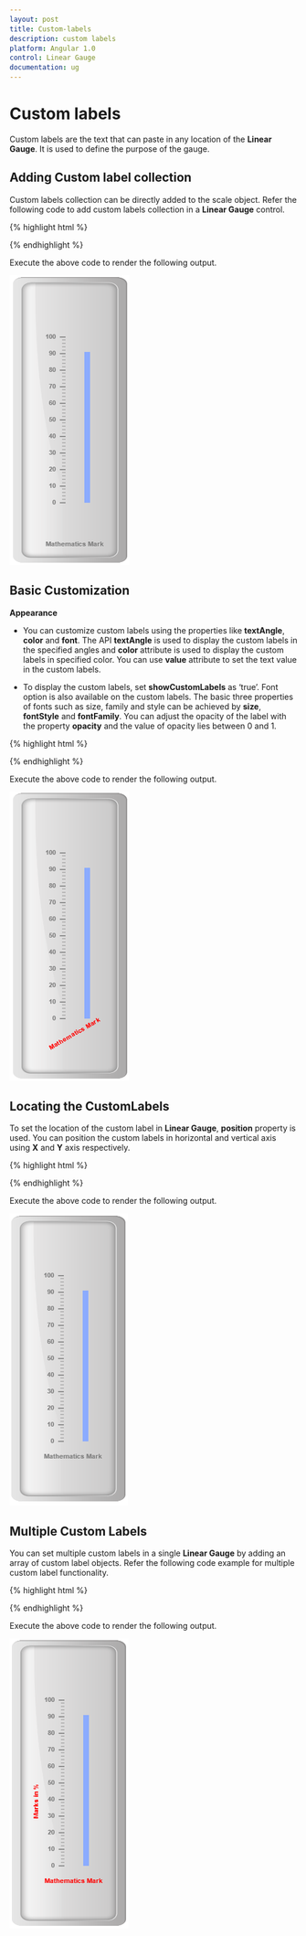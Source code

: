 ```yaml
---
layout: post
title: Custom-labels
description: custom labels
platform: Angular 1.0 
control: Linear Gauge
documentation: ug
---
```


# Custom labels

Custom labels are the text that can paste in any location of the **Linear Gauge**. It is used to define the purpose of the gauge.

## Adding Custom label collection

Custom labels collection can be directly added to the scale object. Refer the following code to add custom labels collection in a **Linear Gauge** control.


{% highlight html %}

<html xmlns="http://www.w3.org/1999/xhtml" lang="en" ng-app="LinearGaugeApp">
    <head>
        <title>Essential Studio for AngularJS: LinearGauge</title>
        <!--CSS and Script file References -->
    </head>
    <body ng-controller="LinearGaugeCtrl">
        <div id="linearframe">
                 <ej-lineargauge   e-enableanimation="false" e-height="500" e-width="200" e-labelcolor="grey"
                 e-frame-innerwidth="8" e-frame-outerwidth="10"
                e-frame-backgroundImageUrl="../images/gauge/Gauge_linear_light.png" >
                 <e-scales>
                 <e-scale   e-backgroundcolor="transparent" 
                 e-border-color="transparent" e-border-width="0" e-showBarPointers="true" e-showMarkerPointers="false" e-showCustomLabels="true" >
                 <e-barpointers>
                  <e-barpointer  e-width="10"  e-backgroundColor="#8BABFF" e-placement="near" e-distancefromscale="30" e-value="91">
                 </e-barpointer>
                 </e-barpointers>
                 <e-ticks>
                 <e-tick e-type="majorinterval" e-width="2" e-color="#8c8c8c" e-distancefromscale-x="7" e-distancefromscale-y="0"></e-tick>
                  <e-tick e-type="minorinterval" e-width="1" e-height="6" e-color="#8c8c8c" e-distancefromscale-x="7" e-distancefromscale-y="0"></e-tick>
                 </e-ticks>
                  <e-customlabels>
                 <e-customlabel e-value="Mathematics Mark" e-position-x="55" e-position-y="97"></e-customlabel>
                 </e-customlabels>
                 </e-scale>
                 </e-scales>
                  </ej-lineargauge>
        </div>
         <script >
        angular.module('LinearGaugeApp', ['ejangular'])
       .controller('LinearGaugeCtrl', function ($scope) {
         });
    </script>
    </body>
</html>


{% endhighlight %}



Execute the above code to render the following output.

![](Custom-labels_images/Custom-labels_img1.png)

## Basic Customization

**Appearance**

* You can customize custom labels using the properties like **textAngle**, **color** and **font**. The API **textAngle** is used to display the custom labels in the specified angles and **color** attribute is used to display the custom labels in specified color. You can use **value** attribute to set the text value in the custom labels. 

* To display the custom labels, set **showCustomLabels** as ‘true’. Font option is also available on the custom labels. The basic three properties of fonts such as size, family and style can be achieved by **size**, **fontStyle** and **fontFamily**. You can adjust the opacity of the label with the property **opacity** and the value of opacity lies between 0 and 1.


{% highlight html %}

<html xmlns="http://www.w3.org/1999/xhtml" lang="en" ng-app="LinearGaugeApp">
    <head>
        <title>Essential Studio for AngularJS: LinearGauge</title>
        <!--CSS and Script file References -->
    </head>
    <body ng-controller="LinearGaugeCtrl">
        <div id="linearframe">
                 <ej-lineargauge   e-enableanimation="false" e-height="500" e-width="200" e-labelcolor="grey"
                 e-frame-innerwidth="8" e-frame-outerwidth="10"
                e-frame-backgroundImageUrl="../images/gauge/Gauge_linear_light.png" >
                 <e-scales>
                 <e-scale   e-backgroundcolor="transparent" 
                 e-border-color="transparent" e-border-width="0" e-showBarPointers="true" e-showMarkerPointers="false" e-showCustomLabels="true" >
                 <e-barpointers>
                  <e-barpointer  e-width="10"  e-backgroundColor="#8BABFF" e-placement="near" e-distancefromscale="30" e-value="91">
                 </e-barpointer>
                 </e-barpointers>
                 <e-ticks>
                 <e-tick e-type="majorinterval" e-width="2" e-color="#8c8c8c" e-distancefromscale-x="7" e-distancefromscale-y="0"></e-tick>
                  <e-tick e-type="minorinterval" e-width="1" e-height="6" e-color="#8c8c8c" e-distancefromscale-x="7" e-distancefromscale-y="0"></e-tick>
                 </e-ticks>
                  <e-customlabels>
                 <e-customlabel e-value="Mathematics Mark" e-position-x="55" e-position-y="87" e-textAngle="30" e-opacity="0.5" e-color="red"></e-customlabel>
                 </e-customlabels>
                 </e-scale>
                 </e-scales>
                  </ej-lineargauge>
        </div>
         <script >
        angular.module('LinearGaugeApp', ['ejangular'])
       .controller('LinearGaugeCtrl', function ($scope) {
         });
    </script>
    </body>
</html>

{% endhighlight %}



Execute the above code to render the following output.

![](Custom-labels_images/Custom-labels_img2.png)

## Locating the CustomLabels

To set the location of the custom label in **Linear Gauge**, **position** property is used. You can position the custom labels in horizontal and vertical axis using **X** and **Y** axis respectively.


{% highlight html %}

<html xmlns="http://www.w3.org/1999/xhtml" lang="en" ng-app="LinearGaugeApp">
    <head>
        <title>Essential Studio for AngularJS: LinearGauge</title>
        <!--CSS and Script file References -->
    </head>
    <body ng-controller="LinearGaugeCtrl">
        <div id="linearframe">
                 <ej-lineargauge   e-enableanimation="false" e-height="500" e-width="200" e-labelcolor="grey"
                 e-frame-innerwidth="8" e-frame-outerwidth="10"
                e-frame-backgroundImageUrl="../images/gauge/Gauge_linear_light.png" >
                 <e-scales>
                 <e-scale   e-backgroundcolor="transparent" 
                 e-border-color="transparent" e-border-width="0" e-showBarPointers="true" e-showMarkerPointers="false" e-showCustomLabels="true" >
                 <e-barpointers>
                  <e-barpointer  e-width="10"  e-backgroundColor="#8BABFF" e-placement="near" e-distancefromscale="30" e-value="91">
                 </e-barpointer>
                 </e-barpointers>
                 <e-ticks>
                 <e-tick e-type="majorinterval" e-width="2" e-color="#8c8c8c" e-distancefromscale-x="7" e-distancefromscale-y="0"></e-tick>
                  <e-tick e-type="minorinterval" e-width="1" e-height="6" e-color="#8c8c8c" e-distancefromscale-x="7" e-distancefromscale-y="0"></e-tick>
                 </e-ticks>
                  <e-customlabels>
                 <e-customlabel e-value="Mathematics Mark" e-position-x="55" e-position-y="87" ></e-customlabel>
                 </e-customlabels>
                 </e-scale>
                 </e-scales>
                  </ej-lineargauge>
        </div>
         <script >
        angular.module('LinearGaugeApp', ['ejangular'])
       .controller('LinearGaugeCtrl', function ($scope) {
         });
    </script>
    </body>
</html>


{% endhighlight %}


Execute the above code to render the following output.

![](Custom-labels_images/Custom-labels_img3.png)

## Multiple Custom Labels

You can set multiple custom labels in a single **Linear Gauge** by adding an array of custom label objects. Refer the following code example for multiple custom label functionality.

{% highlight html %}

<html xmlns="http://www.w3.org/1999/xhtml" lang="en" ng-app="LinearGaugeApp">
    <head>
        <title>Essential Studio for AngularJS: LinearGauge</title>
        <!--CSS and Script file References -->
    </head>
    <body ng-controller="LinearGaugeCtrl">
        <div id="linearframe">
                 <ej-lineargauge   e-enableanimation="false" e-height="500" e-width="200" e-labelcolor="grey"
                 e-frame-innerwidth="8" e-frame-outerwidth="10"
                e-frame-backgroundImageUrl="../images/gauge/Gauge_linear_light.png" >
                 <e-scales>
                 <e-scale   e-backgroundcolor="transparent" 
                 e-border-color="transparent" e-border-width="0" e-showBarPointers="true" e-showMarkerPointers="false" e-showCustomLabels="true" >
                 <e-barpointers>
                  <e-barpointer  e-width="10"  e-backgroundColor="#8BABFF" e-placement="near" e-distancefromscale="30" e-value="91">
                 </e-barpointer>
                 </e-barpointers>
                 <e-ticks>
                 <e-tick e-type="majorinterval" e-width="2" e-color="#8c8c8c" e-distancefromscale-x="7" e-distancefromscale-y="0"></e-tick>
                  <e-tick e-type="minorinterval" e-width="1" e-height="6" e-color="#8c8c8c" e-distancefromscale-x="7" e-distancefromscale-y="0"></e-tick>
                 </e-ticks>
                  <e-customlabels>
                 <e-customlabel e-value="Mathematics Mark" e-position-x="55" e-position-y="87" e-color="red"></e-customlabel>
                    <e-customlabel e-value="Marks in %" e-position-x="15" e-position-y="87" e-color="red" e-textAngle="90"></e-customlabel>
                 </e-customlabels>
                 </e-scale>
                 </e-scales>
                  </ej-lineargauge>
        </div>
         <script >
        angular.module('LinearGaugeApp', ['ejangular'])
       .controller('LinearGaugeCtrl', function ($scope) {
         });
    </script>
    </body>
</html>



{% endhighlight %}


Execute the above code to render the following output.

![](Custom-labels_images/Custom-labels_img4.png)

